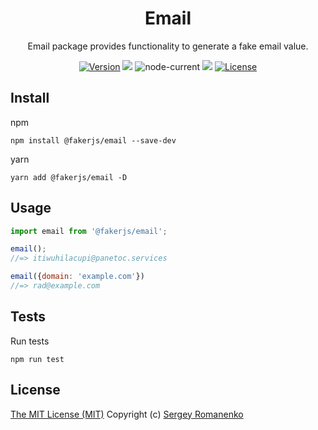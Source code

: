 <h1 align="center">Email</h1>
<p align="center">Email package provides functionality to generate a fake email value.</p>

<p align="center">
<a href="https://github.com/faker-javascript/email/releases"><img alt="Version" src="https://img.shields.io/github/release/faker-javascript/email.svg?label=version&color=green"></a> <img src="https://img.shields.io/npm/dt/@fakerjs/email"> <img alt="node-current" src="https://img.shields.io/node/v/@fakerjs/email"> <a href="https://github.com/faker-javascript/email/actions/workflows/ci.yml"><img src="https://github.com/faker-javascript/email/actions/workflows/ci.yml/badge.svg"></a> <a href="https://github.com/faker-javascript/email"><img src="https://img.shields.io/badge/license-MIT-blue.svg?color=green" alt="License"></a>
</p>

## Install

npm
```
npm install @fakerjs/email --save-dev
```

yarn
```
yarn add @fakerjs/email -D
```

## Usage

```js
import email from '@fakerjs/email';

email();
//=> itiwuhilacupi@panetoc.services

email({domain: 'example.com'})
//=> rad@example.com
```

## Tests

Run tests

```
npm run test
```

## License
[The MIT License (MIT)](https://github.com/faker-javascript/email/blob/master/LICENSE)
Copyright (c) [Sergey Romanenko](https://github.com/Awilum)
